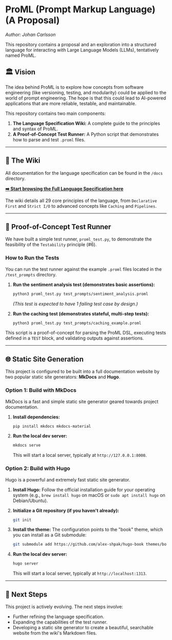 # ProML (Prompt Markup Language) (A Proposal)

*Author: Johan Carlsson*

This repository contains a proposal and an exploration into a structured language for interacting with Large Language Models (LLMs), tentatively named ProML.

## 🏛️ Vision

The idea behind ProML is to explore how concepts from software engineering (like versioning, testing, and modularity) could be applied to the world of prompt engineering. The hope is that this could lead to AI-powered applications that are more reliable, testable, and maintainable.

This repository contains two main components:

1.  **The Language Specification Wiki:** A complete guide to the principles and syntax of ProML.
2.  **A Proof-of-Concept Test Runner:** A Python script that demonstrates how to parse and test `.proml` files.

---

## 📖 The Wiki

All documentation for the language specification can be found in the `/docs` directory.

**[➡️ Start browsing the Full Language Specification here](./docs/index.md)**

The wiki details all 29 core principles of the language, from `Declarative First` and `Strict I/O` to advanced concepts like `Caching` and `Pipelines`.

---

## 🧪 Proof-of-Concept Test Runner

We have built a simple test runner, `proml_test.py`, to demonstrate the feasibility of the `Testability` principle (#6).

### How to Run the Tests

You can run the test runner against the example `.proml` files located in the `/test_prompts` directory.

1.  **Run the sentiment analysis test (demonstrates basic assertions):**
    ```bash
    python3 proml_test.py test_prompts/sentiment_analysis.proml
    ```
    *(This test is expected to have 1 failing test case by design.)*

2.  **Run the caching test (demonstrates stateful, multi-step tests):**
    ```bash
    python3 proml_test.py test_prompts/caching_example.proml
    ```

This script is a proof-of-concept for parsing the ProML DSL, executing tests defined in a `TEST` block, and validating outputs against assertions.

---

## 🌐 Static Site Generation

This project is configured to be built into a full documentation website by two popular static site generators: **MkDocs** and **Hugo**.

### Option 1: Build with MkDocs

MkDocs is a fast and simple static site generator geared towards project documentation.

1.  **Install dependencies:**
    ```bash
    pip install mkdocs mkdocs-material
    ```

2.  **Run the local dev server:**
    ```bash
    mkdocs serve
    ```
    This will start a local server, typically at `http://127.0.0.1:8000`.

### Option 2: Build with Hugo

Hugo is a powerful and extremely fast static site generator.

1.  **Install Hugo:** Follow the official installation guide for your operating system (e.g., `brew install hugo` on macOS or `sudo apt install hugo` on Debian/Ubuntu).

2.  **Initialize a Git repository (if you haven't already):**
    ```bash
    git init
    ```

3.  **Install the theme:** The configuration points to the "book" theme, which you can install as a Git submodule:
    ```bash
    git submodule add https://github.com/alex-shpak/hugo-book themes/book
    ```

4.  **Run the local dev server:**
    ```bash
    hugo server
    ```
    This will start a local server, typically at `http://localhost:1313`.

---

## 🚀 Next Steps

This project is actively evolving. The next steps involve:

*   Further refining the language specification.
*   Expanding the capabilities of the test runner.
*   Developing a static site generator to create a beautiful, searchable website from the wiki's Markdown files.
